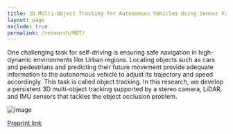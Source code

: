 ```yaml
---
title: 3D Multi-Object Tracking for Autonomous Vehicles Using Sensor Fusion
layout: page
exclude: true
permalink: /research/MOT/
---
```


One challenging task for self-driving is ensuring safe navigation in high-dynamic environments like Urban regions. Locating objects such as cars and pedestrians and predicting their future movement provide adequate information to the autonomous vehicle to adjust its trajectory and speed accordingly. This task is called object tracking. In this research, we develop a persistent 3D multi-object tracking supported by a stereo camera, LiDAR, and IMU sensors that tackles the object occlusion problem.


![image](/1-research/3d-multi-object-tracking-img/tracking-gif.gif)


[Preprint link](https://arxiv.org/pdf/2302.14807.pdf)

